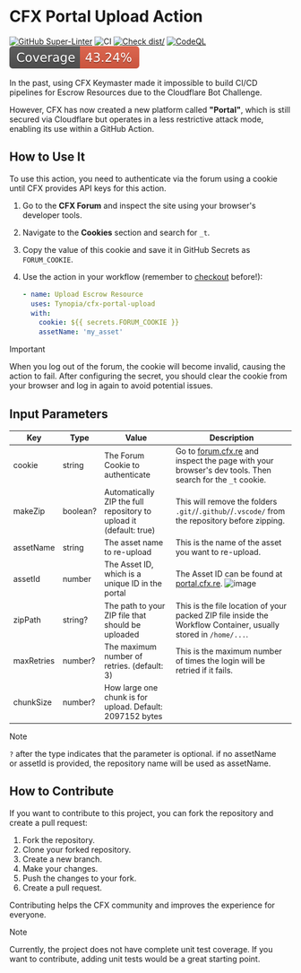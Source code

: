 # CFX Portal Upload Action

[![GitHub Super-Linter](https://github.com/Tynopia/cfx-portal-upload/actions/workflows/linter.yml/badge.svg)](https://github.com/super-linter/super-linter)
![CI](https://github.com/Tynopia/cfx-portal-upload/actions/workflows/ci.yml/badge.svg)
[![Check dist/](https://github.com/Tynopia/cfx-portal-upload/actions/workflows/check-dist.yml/badge.svg)](https://github.com/Tynopia/cfx-portal-upload/actions/workflows/check-dist.yml)
[![CodeQL](https://github.com/Tynopia/cfx-portal-upload/actions/workflows/codeql-analysis.yml/badge.svg)](https://github.com/Tynopia/cfx-portal-upload/actions/workflows/codeql-analysis.yml)
[![Coverage](./badges/coverage.svg)](./badges/coverage.svg)

In the past, using CFX Keymaster made it impossible to build CI/CD pipelines for
Escrow Resources due to the Cloudflare Bot Challenge.

However, CFX has now created a new platform called **"Portal"**, which is still
secured via Cloudflare but operates in a less restrictive attack mode, enabling
its use within a GitHub Action.

## How to Use It

To use this action, you need to authenticate via the forum using a cookie until
CFX provides API keys for this action.

1. Go to the **CFX Forum** and inspect the site using your browser's developer
   tools.
1. Navigate to the **Cookies** section and search for `_t`.
1. Copy the value of this cookie and save it in GitHub Secrets as
   `FORUM_COOKIE`.
1. Use the action in your workflow (remember to
   [checkout](https://github.com/actions/checkout) before!):

   ```yaml
   - name: Upload Escrow Resource
     uses: Tynopia/cfx-portal-upload
     with:
       cookie: ${{ secrets.FORUM_COOKIE }}
       assetName: 'my_asset'
   ```

> [!IMPORTANT]
>
> When you log out of the forum, the cookie will become invalid, causing the
> action to fail. After configuring the secret, you should clear the cookie from
> your browser and log in again to avoid potential issues.

## Input Parameters

| Key        | Type     | Value                                                              | Description                                                                                                                                                                          |
| ---------- | -------- | ------------------------------------------------------------------ | ------------------------------------------------------------------------------------------------------------------------------------------------------------------------------------ |
| cookie     | string   | The Forum Cookie to authenticate                                   | Go to [forum.cfx.re](https://forum.cfx.re) and inspect the page with your browser's dev tools. Then search for the `_t` cookie.                                                      |
| makeZip    | boolean? | Automatically ZIP the full repository to upload it (default: true) | This will remove the folders `.git/`/`.github/`/`.vscode/` from the repository before zipping.                                                                                       |
| assetName  | string   | The asset name to re-upload                                        | This is the name of the asset you want to re-upload.                                                                                                                                 |
| assetId    | number   | The Asset ID, which is a unique ID in the portal                   | The Asset ID can be found at [portal.cfx.re](https://portal.cfx.re/assets/created-assets). ![image](https://github.com/user-attachments/assets/4176b7e7-cfbb-4e14-a488-04c4301f6082) |
| zipPath    | string?  | The path to your ZIP file that should be uploaded                  | This is the file location of your packed ZIP file inside the Workflow Container, usually stored in `/home/...`.                                                                      |
| maxRetries | number?  | The maximum number of retries. (default: 3)                        | This is the maximum number of times the login will be retried if it fails.                                                                                                           |
| chunkSize  | number?  | How large one chunk is for upload. Default: 2097152 bytes          |                                                                                                                                                                                      |

> [!NOTE]
>
> `?` after the type indicates that the parameter is optional. if no assetName  
> or assetId is provided, the repository name will be used as assetName.

## How to Contribute

If you want to contribute to this project, you can fork the repository and
create a pull request:

1. Fork the repository.
1. Clone your forked repository.
1. Create a new branch.
1. Make your changes.
1. Push the changes to your fork.
1. Create a pull request.

Contributing helps the CFX community and improves the experience for everyone.

> [!NOTE]
>
> Currently, the project does not have complete unit test coverage. If you want
> to contribute, adding unit tests would be a great starting point.
